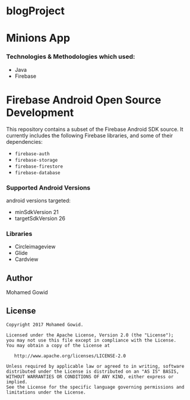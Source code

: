 # blogProject

# Minions App


### Technologies & Methodologies which used:

- Java
- Firebase


# Firebase Android Open Source Development

This repository contains a subset of the Firebase Android SDK source. It
currently includes the following Firebase libraries, and some of their
dependencies:

  * `firebase-auth`
  * `firebase-storage`
  * `firebase-firestore`
  * `firebase-database`


### Supported Android Versions

android versions targeted:

-  minSdkVersion 21
-  targetSdkVersion 26


### Libraries

- Circleimageview
- Glide
- Cardview


## Author
Mohamed Gowid

License
--------


    Copyright 2017 Mohamed Gowid.

    Licensed under the Apache License, Version 2.0 (the "License");
    you may not use this file except in compliance with the License.
    You may obtain a copy of the License at

       http://www.apache.org/licenses/LICENSE-2.0

    Unless required by applicable law or agreed to in writing, software
    distributed under the License is distributed on an "AS IS" BASIS,
    WITHOUT WARRANTIES OR CONDITIONS OF ANY KIND, either express or implied.
    See the License for the specific language governing permissions and
    limitations under the License.
